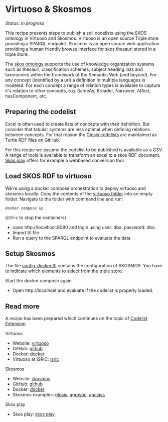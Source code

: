 # Virtuoso & Skosmos

*Status: in progress*

This recipe presents steps to publish a soil codelists using the SKOS ontology in Virtuoso and Skosmos. Virtuoso is an open source Triple store providing a SPARQL endpoint. 
Skosmos is an open source web application providing a human friendly browse interface for skos thesauri stored in a triple store.

The [skos ontology](https://www.w3.org/2004/02/skos/) supports the use of knowledge organization systems such as thesauri, 
classification schemes, subject heading lists and taxonomies within the framework of the Semantic Web (and beyond). For any concept (identified by a uri) a definition in multiple languages is modeled. For each concept a range of relation types is available to capture it's relation to other concepts, e.g. SameAs, Broader, Narrower, Affect, hasComponent, etc.

## Preparing the codelist

Excel is often used to create lists of concepts with their definition. But consider that tabular systems are less optimal when defining relations between concepts. For that reason the [Glosis codelists](https://github.com/rapw3k/glosis/blob/master/glosis_cl.ttl) are maintained as Turtle RDF files on GitHub.

For this recipe we assume the codelist to be published is available as a CSV. A range of tools is available to transform an excel to a skos RDF document. [Skos play](https://skos-play.sparna.fr/play/convert) offers for example a webbased conversion tool.

## Load SKOS RDF to virtuoso

We're using a docker compose orchestration to deploy virtuoso and skosmos locally. Copy the contents of the [virtuoso folder](https://github.com/ejpsoil/soildata-assimilation-guidance/blob/main/docker/virtuoso-skosmos) into an empty folder. Navigate to the folder with command line and run:

```
docker compose up
```

(ctrl-c to stop the containers)

- open http://localhost:8090 and login using user: dba, password: dba.
- Import ttl file
- Run a query to the SPARQL endpoint to evaluate the data


## Setup Skosmos

The file [config-docker.ttl](https://github.com/ejpsoil/soildata-assimilation-guidance/blob/main/docker/virtuoso-skosmos/config-docker.ttl) contains the configuration of SKOSMOS. You have to indicate which elements to select from the triple store.

Start the docker compose again.

- Open http://localhost and evaluate if the codelist is properly loaded. 

## Read more

A recipe has been prepared which continues on the topic of [Codelist Extension]()

Virtuoso

- Website: [virtuoso](https://virtuoso.openlinksw.com)
- GitHub: [github](https://github.com/openlink/virtuoso-opensource)
- Docker: [docker](https://hub.docker.com/r/openlink/virtuoso-opensource-7)
- Virtuoso at ISRIC: [isric](https://virtuoso.isric.org/)

Skosmos

- Website: [skosmos](https://skosmos.org)
- GitHub: [github](https://github.com/NatLibFi/Skosmos)
- Docker: [docker](https://hub.docker.com/r/ndslabs/skosmos)
- Skosmos examples: [glosis](https://glosis.isric.org), [agrovoc](https://agrovoc.fao.org), [agclass](https://agclass.nal.usda.gov)

Skos play

- Skos play: [skos play](https://skos-play.sparna.fr/play/convert)

